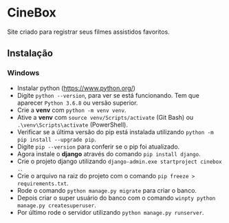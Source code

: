 # CineBox
Site criado para registrar seus filmes assistidos favoritos.

## Instalação

### Windows

- Instalar python (https://www.python.org/)
- Digite `python --version`, para ver se está funcionando. Tem que aparecer `Python 3.6.8` ou versão superior.
- Crie a **venv** com `python -m venv venv`.
- Ative a **venv** com `source venv/Scripts/activate` (Git Bash) ou `.\venv\Scripts\activate` (PowerShell).
- Verificar se a última versão do pip está instalada utilizando `python -m pip install --upgrade pip`.
- Digite `pip --version` para conferir se o pip foi atualizado.
- Agora instale o **django** através do comando `pip install django`.
- Crie o projeto django utilizando `django-admin.exe startproject cinebox .`.
- Crie o arquivo na raiz do projeto com o comando `pip freeze > requirements.txt`.
- Rode o comando `python manage.py migrate` para criar o banco.
- Depois criar o super usuário do banco com o comando `winpty python manage.py createsuperuser`.
- Por último rode o servidor utilizando `python manage.py runserver`.
